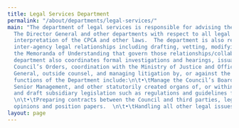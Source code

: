 ```yaml
---
title: Legal Services Department
permalink: "/about/departments/legal-services/"
main: "The department of legal services is responsible for advising the Office of
  The Director General and other departments with respect to all legal issues, including
  interpretation of the CPCA and other laws.  The department is also responsible for
  inter-agency legal relationships including drafting, vetting, modifying and interpreting
  the Memoranda of Understanding that govern those relationships/collaborations. The
  department also coordinates formal investigations and hearings, issuance of the
  Council’s Orders, coordination with the Ministry of Justice and Office of the Attorney
  General, outside counsel, and managing litigation by, or against the Council. \n\nOther
  functions of the Department include:\n\t•\tManage the Council’s Board Secretariat,
  Senior Management, and other statutorily created organs of, or within the Council;\n\t•\tDevelop
  and draft subsidiary legislation such as regulations and guidelines for onward promulgation;
  \n\t•\tPreparing contracts between the Council and third parties, legal advisory
  opinions and position papers.  \n\t•\tHandling all other legal issues of the Council.\n"
layout: page
---
```


